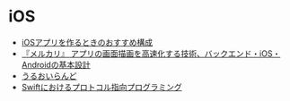 # iOS
- [iOSアプリを作るときのおすすめ構成](https://medium.com/swift-column/ios-2017-4f04d00a5804)
- [『メルカリ』 アプリの画面描画を高速化する技術、バックエンド・iOS・Androidの基本設計](https://employment.en-japan.com/engineerhub/entry/2018/07/27/110000)
- [うるおいらんど](https://uruly.xyz/)
- [Swiftにおけるプロトコル指向プログラミング](https://www.infoq.com/jp/news/2015/06/protocol-oriented-swift)

